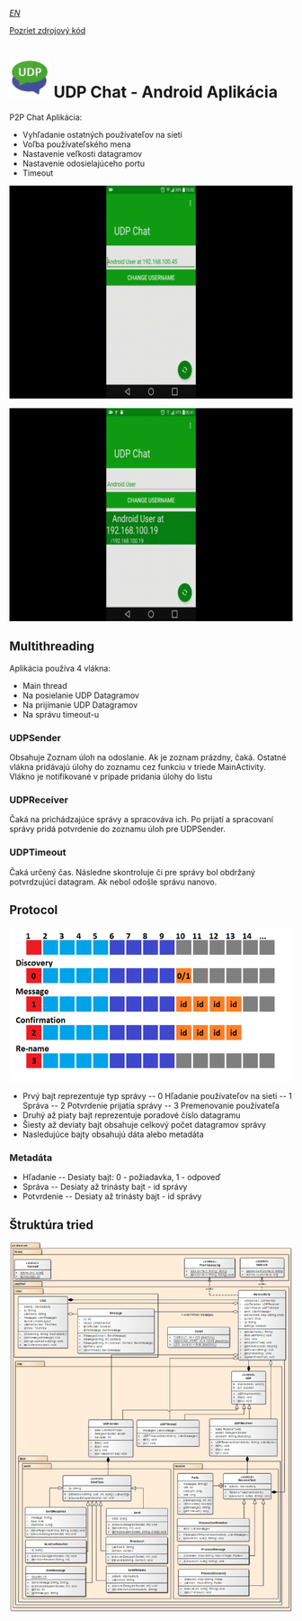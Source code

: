 

*[EN](README.md)*

[Pozriet zdrojový kód](https://github.com/jozef17/UDP-Chat/app/src/main/java/sk/blazicek)

# ![Logo](other/ic_launcher.png) UDP Chat - Android Aplikácia

P2P Chat Aplikácia:
- Vyhľadanie ostatných používateľov na sieti
- Voľba používateľského mena
- Nastavenie veľkosti datagramov
- Nastavenie odosielajúceho portu
- Timeout

![preview](other/AndroidChat.gif)
  
![packageSize](other/Settings.gif)

## Multithreading
Aplikácia používa 4 vlákna:
- Main thread
- Na posielanie UDP Datagramov
- Na prijímanie UDP Datagramov
- Na správu timeout-u

### UDPSender

Obsahuje Zoznam úloh na odoslanie. Ak je zoznam prázdny, čaká. Ostatné vlákna pridávajú úlohy do zoznamu cez funkciu v triede MainActivity. Vlákno je notifikované v prípade pridania úlohy do listu


### UDPReceiver

Čaká na prichádzajúce správy a spracováva ich. Po prijatí a spracovaní správy pridá potvrdenie do zoznamu úloh pre UDPSender.


### UDPTimeout

Čaká určený čas. Následne skontroluje či pre správy bol obdržaný potvrdzujúci datagram. Ak nebol odošle správu nanovo.

## Protocol

![protocol](other/Protocol.png)

- Prvý bajt reprezentuje typ správy
-- 0 Hľadanie používateľov na sieti
-- 1 Správa
-- 2 Potvrdenie prijatia správy
-- 3 Premenovanie používateľa
- Druhý až piaty bajt reprezentuje poradové číslo datagramu
- Šiesty až deviaty bajt obsahuje celkový počet datagramov správy
- Nasledujúce bajty obsahujú dáta alebo metadáta

### Metadáta
- Hľadanie
-- Desiaty bajt: 0 - požiadavka, 1 - odpoveď
- Správa
-- Desiaty až trinásty bajt - id správy
- Potvrdenie
-- Desiaty až trinásty bajt - id správy

## Štruktúra tried

![Class](other/Class.png)

